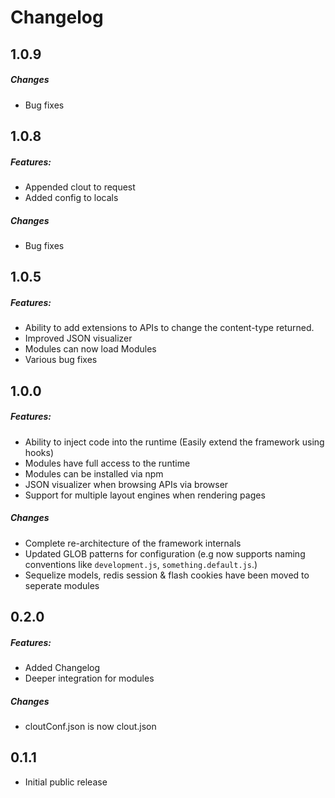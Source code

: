 Changelog
==============
## 1.0.9
##### Changes
- Bug fixes

## 1.0.8
##### Features:
- Appended clout to request
- Added config to locals

##### Changes
- Bug fixes

## 1.0.5
##### Features:
- Ability to add extensions to APIs to change the content-type returned.
- Improved JSON visualizer
- Modules can now load Modules
- Various bug fixes

## 1.0.0
##### Features:
- Ability to inject code into the runtime (Easily extend the framework using hooks)
- Modules have full access to the runtime
- Modules can be installed via npm
- JSON visualizer when browsing APIs via browser
- Support for multiple layout engines when rendering pages

##### Changes
- Complete re-architecture of the framework internals
- Updated GLOB patterns for configuration (e.g now supports naming conventions like `development.js`, `something.default.js`.)
- Sequelize models, redis session & flash cookies have been moved to seperate modules

## 0.2.0
##### Features:
- Added Changelog
- Deeper integration for modules

##### Changes
- cloutConf.json is now clout.json

## 0.1.1
- Initial public release